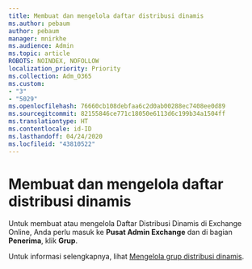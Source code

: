 ```yaml
---
title: Membuat dan mengelola daftar distribusi dinamis
ms.author: pebaum
author: pebaum
manager: mnirkhe
ms.audience: Admin
ms.topic: article
ROBOTS: NOINDEX, NOFOLLOW
localization_priority: Priority
ms.collection: Adm_O365
ms.custom:
- "3"
- "5029"
ms.openlocfilehash: 76660cb108debfaa6c2d0ab00288ec7408ee0d89
ms.sourcegitcommit: 82155846ce771c18050e6113d6c199b34a1504ff
ms.translationtype: HT
ms.contentlocale: id-ID
ms.lasthandoff: 04/24/2020
ms.locfileid: "43810522"
---
```

# <a name="creating-and-managing-dynamic-distribution-lists"></a>Membuat dan mengelola daftar distribusi dinamis

Untuk membuat atau mengelola Daftar Distribusi Dinamis di Exchange Online, Anda perlu masuk ke **Pusat Admin Exchange** dan di bagian **Penerima**, klik **Grup**.

Untuk informasi selengkapnya, lihat [Mengelola grup distribusi dinamis](https://docs.microsoft.com/exchange/recipients-in-exchange-online/manage-dynamic-distribution-groups/manage-dynamic-distribution-groups).
